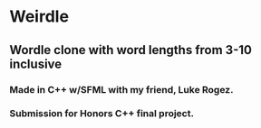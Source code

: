 # Weirdle
## Wordle clone with word lengths from 3-10 inclusive
### Made in C++ w/SFML with my friend, Luke Rogez.
### Submission for Honors C++ final project.
